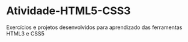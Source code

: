 # Atividade-HTML5-CSS3
Exercícios e projetos desenvolvidos para aprendizado das ferramentas HTML3 e CSS5
